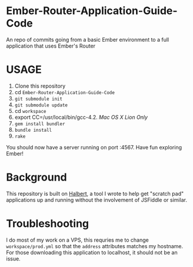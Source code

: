 Ember-Router-Application-Guide-Code
===================================

An repo of commits going from a basic Ember environment to a full application that uses Ember's Router

# USAGE

1.  Clone this repository
1.  cd `Ember-Router-Application-Guide-Code`
1.  `git submodule init` 
1.  `git submodule update` 
1.  cd `workspace`
1.  export CC=/usr/local/bin/gcc-4.2. *Mac OS X Lion Only*
1.  `gem install bundler`
1.  `bundle install`
1.  `rake`

You should now have a server running on port :4567.  Have fun exploring Ember!

# Background

This repository is built on [Halbert](https://github.com/sgharms/Halbert), a
tool I wrote to help get "scratch pad" applications up and running without the
involvement of JSFiddle or similar.

# Troubleshooting

I do most of my work on a VPS, this requries me to change `workspace/prod.yml`
so that the `address` attributes matches my hostname.  For those downloading
this application to localhost, it should not be an issue.

